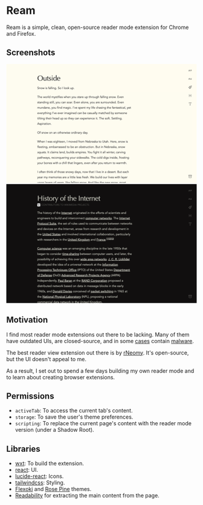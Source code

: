 # Ream

Ream is a simple, clean, open-source reader mode extension for Chrome and Firefox.

## Screenshots

![Desktop Light](./public/light-screenshot.png)
![Desktop Dark](./public/dark-screenshot.png)

## Motivation

I find most reader mode extensions out there to be lacking.
Many of them have outdated UIs, are closed-source, and in some [cases](https://arstechnica.com/security/2025/01/dozens-of-backdoored-chrome-extensions-discovered-on-2-6-million-devices/) contain [malware](https://readermode.io/blog/articles/reader-mode-security-incident-what-happened-and-our-response).

The best reader view extension out there is by [rNeomy](https://github.com/rNeomy/reader-view?tab=readme-ov-file).
It's open-source, but the UI doesn't appeal to me.

As a result, I set out to spend a few days building my own reader mode and to learn about creating browser extensions.

## Permissions

- `activeTab`: To access the current tab's content.
- `storage`: To save the user's theme preferences.
- `scripting`: To replace the current page's content with the reader mode version (under a Shadow Root).

## Libraries

- [wxt](https://wxt.dev/): To build the extension.
- [react](https://react.dev/): UI.
- [lucide-react](https://lucide.dev/): Icons.
- [tailwindcss](https://tailwindcss.com/): Styling.
- [Flexoki](https://github.com/kepano/flexoki) and [Rose Pine](https://rosepinetheme.com/) themes.
- [Readability](https://github.com/mozilla/readability) for extracting the main content from the page.
